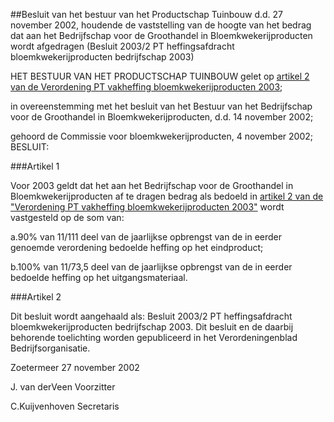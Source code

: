 <meta http-equiv='Content-Type' content='text/html; charset=utf-8' />

##Besluit van het bestuur van het Productschap Tuinbouw d.d. 27 november 2002, houdende de vaststelling van de hoogte van het bedrag dat aan het Bedrijfschap voor de Groothandel in Bloemkwekerijproducten wordt afgedragen (Besluit 2003/2 PT heffingsafdracht bloemkwekerijproducten bedrijfschap 2003)

HET BESTUUR VAN HET PRODUCTSCHAP TUINBOUW
gelet op [artikel 2 van de Verordening PT vakheffing bloemkwekerijproducten 2003](../../../../../../../../../pbo/verordening/pt/vakheffing/bloemkwekerijproducten/2003/BWBR0013837/README.md);

in overeenstemming met het besluit van het Bestuur van het Bedrijfschap voor de Groothandel in Bloemkwekerijproducten, d.d. 14 november 2002;

gehoord de Commissie voor bloemkwekerijproducten, 4 november 2002;
BESLUIT:

###Artikel 1 

Voor 2003 geldt dat het aan het Bedrijfschap voor de Groothandel in Bloemkwekerijproducten af te dragen bedrag als bedoeld in [artikel 2 van de "Verordening PT vakheffing bloemkwekerijproducten 2003"](../../../../../../../../../pbo/verordening/pt/vakheffing/bloemkwekerijproducten/2003/BWBR0013837/README.md) wordt vastgesteld op de som van:

a.90% van 11/111 deel van de jaarlijkse opbrengst van de in eerder genoemde verordening bedoelde heffing op het eindproduct;

b.100% van 11/73,5 deel van de jaarlijkse opbrengst van de in eerder bedoelde heffing op het uitgangsmateriaal.

###Artikel 2 

Dit besluit wordt aangehaald als: Besluit 2003/2 PT heffingsafdracht bloemkwekerijproducten bedrijfschap 2003.
Dit besluit en de daarbij behorende toelichting worden gepubliceerd in het Verordeningenblad Bedrijfsorganisatie.

Zoetermeer
27 november 2002

J. van derVeen
Voorzitter

C.Kuijvenhoven
Secretaris
